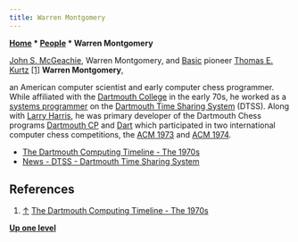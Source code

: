 ```yaml
---
title: Warren Montgomery
---
```

**[Home](Home "Home") \* [People](People "People") \* Warren Montgomery**



 [](https://www.dartmouth.edu/its-tools/archive/history/timeline/1970s.html) [John S. McGeachie](https://dblp.uni-trier.de/pers/hd/m/McGeachie:John_S=), Warren Montgomery, 
and [Basic](Basic "Basic") pioneer [Thomas E. Kurtz](Mathematician#ThomasEKurtz "Mathematician") <a id="cite-note-1" href="#cite-ref-1">[1]</a>
**Warren Montgomery**,  

an American computer scientist and early computer chess programmer. While affiliated with the [Dartmouth College](Dartmouth_College "Dartmouth College") in the early 70s, he worked as a [systems programmer](https://en.wikipedia.org/wiki/System_programming) on the [Dartmouth Time Sharing System](https://en.wikipedia.org/wiki/Dartmouth_Time_Sharing_System) (DTSS).
Along with [Larry Harris](Larry_Harris "Larry Harris"), he was primary developer of the Dartmouth Chess programs [Dartmouth CP](Dartmouth_CP "Dartmouth CP") and [Dart](Dart "Dart") which participated in two international computer chess competitions, the [ACM 1973](ACM_1973 "ACM 1973") and [ACM 1974](ACM_1974 "ACM 1974"). 






* [The Dartmouth Computing Timeline - The 1970s](https://www.dartmouth.edu/its-tools/archive/history/timeline/1970s.html)
* [News - DTSS - Dartmouth Time Sharing System](http://dtss.dartmouth.edu/reunion07.php)


## References


1. <a id="cite-ref-1" href="#cite-note-1">↑</a> [The Dartmouth Computing Timeline - The 1970s](https://www.dartmouth.edu/its-tools/archive/history/timeline/1970s.html)

**[Up one level](People "People")**







 
